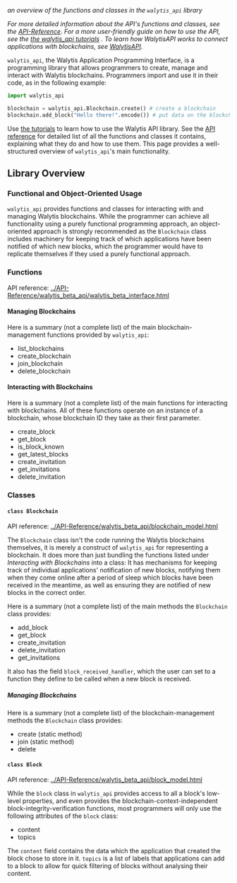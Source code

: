 _an overview of the functions and classes in the `walytis_api` library_

_For more detailed information about the API's functions and classes, see the [API-Reference](../API-Reference/walytis_beta_api/walytis_beta_interface.html)_.
_For a more user-friendly guide on how to use the API, see the [the walytis_api tutorials](../Tutorials/0-TutorialOverview.md) ._
_To learn how WalytisAPI works to connect applications with blockchains, see [WalytisAPI](WalytisAPI.md)_.

`walytis_api`, the Walytis Application Programming Interface, is a programming library that allows programmers to create, manage and interact with Walytis blockchains.
Programmers import and use it in their code, as in the following example:
```python
import walytis_api

blockchain = walytis_api.Blockchain.create() # create a blockchain
blockchain.add_block("Hello there!".encode()) # put data on the blockchain
```

Use [the tutorials](../Tutorials/0-TutorialOverview.md) to learn how to use the Walytis API library.
See the [API reference](../API-Reference/walytis_beta_api/index.html) for detailed list of all the functions and classes it contains, explaining what they do and how to use them.
This page provides a well-structured overview of `walytis_api`'s main functionality.

## Library Overview

### Functional and Object-Oriented Usage
`walytis_api` provides functions and classes for interacting with and managing Walytis blockchains.
While the programmer can achieve all functionality using a purely functional programming approach, an object-oriented approach is strongly recommended as the `Blockchain` class includes machinery for keeping track of which applications have been notified of which new blocks, which the programmer would have to replicate themselves if they used a purely functional approach.

### Functions

API reference: [../API-Reference/walytis_beta_api/walytis_beta_interface.html](../API-Reference/walytis_beta_api/walytis_beta_interface.html) 
#### Managing Blockchains

Here is a summary (not a complete list) of the main blockchain-management functions provided by `walytis_api`:
- list_blockchains
- create_blockchain
- join_blockchain
- delete_blockchain

#### Interacting with Blockchains

Here is a summary (not a complete list) of the main functions for interacting with blockchains.
All of these functions operate on an instance of a blockchain, whose blockchain ID they take as their first parameter.
- create_block
- get_block
- is_block_known
- get_latest_blocks
- create_invitation
- get_invitations
- delete_invitation


### Classes

#### `class Blockchain`

API reference: [../API-Reference/walytis_beta_api/blockchain_model.html](../API-Reference/walytis_beta_api/blockchain_model.html) 

The `Blockchain` class isn't the code running the Walytis blockchains themselves, it is merely a construct of `walytis_api` for representing a blockchain.
It does more than just bundling the functions listed under _Interacting with Blockchains_ into a class:
It has mechanisms for keeping track of individual applications' notification of new blocks, notifying them when they come online after a period of sleep which blocks have been received in the meantime, as well as ensuring they are notified of new blocks in the correct order.

Here is a summary (not a complete list) of the main methods the `Blockchain` class provides:
- add_block
- get_block
- create_invitation
- delete_invitation
- get_invitations

It also has the field `block_received_handler`, which the user can set to a function they define to be called when a new block is received.
##### Managing Blockchains

Here is a summary (not a complete list) of the blockchain-management methods the `Blockchain` class provides:

- create (static method)
- join (static method)
- delete
 
#### `class Block`
API reference: [../API-Reference/walytis_beta_api/block_model.html](../API-Reference/walytis_beta_api/block_model.html#walytis_beta_api.block_model.Block) 

While the `block` class in `walytis_api` provides access to all a block's low-level properties, and even provides the blockchain-context-independent block-integrity-verification functions, most programmers will only use the following attributes of the `block` class:
- content
- topics

The `content` field contains the data which the application that created the block chose to store in it.
`topics` is a list of labels that applications can add to a block to allow for quick filtering of blocks without analysing their content.
